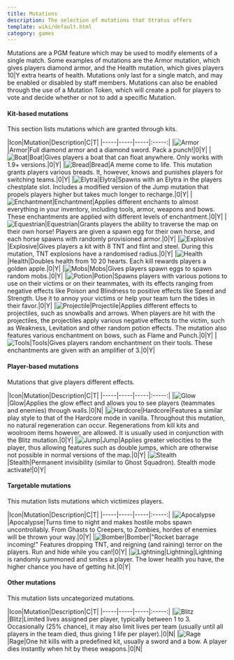 ```yaml
---
title: Mutations
description: The selection of mutations that Stratus offers
template: wiki/default.html
category: games
---
```


Mutations are a PGM feature which may be used to modify elements of a single match. Some examples of mutations are the Armor mutation, which gives players diamond armor, and the Health mutation, which gives players 10|Y extra hearts of health. Mutations only last for a single match, and may be enabled or disabled by staff members. Mutations can also be enabled through the use of a Mutation Token, which will create a poll for players to vote and decide whether or not to add a specific Mutation.

#### Kit-based mutations

This section lists mutations which are granted through kits.

|Icon|Mutation|Description|<span title="Chance this mutation will be randomly enabled">C</span>|<span title="Players can use Mutation Tokens to enable this mutation">T</span>|
|-----|-----|-----|:-----:|
|![Armor](/addon-project/assets/img/mutations/diamond_chestplate.png)|Armor|Full diamond armor and a diamond sword. Pack a punch!|0|Y|
|![Boat](/addon-project/assets/img/mutations/oak_boat.png)|Boat|Gives players a boat that can float anywhere. Only works with 1.9+ versions.|0|Y|
|![Bread](/addon-project/assets/img/mutations/bread.png)|Bread|A meme come to life. This mutation grants players various breads. It, however, knows and punishes players for switching teams.|0|Y|
|![Elytra](/addon-project/assets/img/mutations/elytra.png)|Elytra|Spawns with an Elytra in the players chestplate slot. Includes a modified version of the Jump mutation that propels players higher but takes much longer to recharge.|0|Y|
|![Enchantment](/addon-project/assets/img/mutations/enchantment_table.png)|Enchantment|Applies different enchants to almost everything in your inventory, including tools, armor, weapons and bows. These enchantments are applied with different levels of enchantment.|0|Y|
|![Equestrian](/addon-project/assets/img/mutations/saddle.png)|Equestrian|Grants players the ability to traverse the map on their own horse! Players are given a spawn egg for their own horse, and each horse spawns with randomly provisioned armor.|0|Y|
|![Explosive](/addon-project/assets/img/mutations/tnt.png)|Explosive|Gives players a kit with 8 TNT and flint and steel. During this mutation, TNT explosions have a randomised radius.|0|Y|
|![Health](/addon-project/assets/img/mutations/beef_cooked.png)|Health|Doubles health from 10 20 hearts. Each kill rewards players a golden apple.|0|Y|
|![Mobs](/addon-project/assets/img/mutations/spawn_egg.png)|Mobs|Gives players spawn eggs to spawn random mobs.|0|Y|
|![Potion](/addon-project/assets/img/mutations/potion_bottle.png)|Potion|Spawns players with various potions to use on their victims or on their teammates, with its effects ranging from negative effects like Poison and Blindness to positive effects like Speed and Strength. Use it to annoy your victims or help your team turn the tides in their favor.|0|Y|
|![Projectile](/addon-project/assets/img/mutations/tipped_arrow.png)|Projectile|Applies different effects to projectiles, such as snowballs and arrows. When players are hit with the projectiles, the projectiles apply various negative effects to the victim, such as Weakness, Levitation and other random potion effects. The mutation also features various enchantment on bows, such as Flame and Punch.|0|Y|
|![Tools](/addon-project/assets/img/mutations/diamond_pickaxe.png)|Tools|Gives players random enchantment on their tools. These enchantments are given with an amplifier of 3.|0|Y|

#### Player-based mutations

Mutations that give players different effects.

|Icon|Mutation|Description|<span title="Chance this mutation will be randomly enabled">C</span>|<span title="Players can use Mutation Tokens to enable this mutation">T</span>|
|-----|-----|-----|:-----:|
|![Glow](/addon-project/assets/img/mutations/glowstone_dust.png)|Glow|Applies the glow effect and allows you to see players (teammates and enemies) through walls.|0|N|
|![Hardcore](/addon-project/assets/img/mutations/apple_golden.png)|Hardcore|Features a similar play style to that of the Hardcore mode in vanilla. Throughout this mutation, no natural regeneration can occur. Regenerations from kill kits and woolroom items however, are allowed. It is usually used in conjunction with the Blitz mutation.|0|Y|
|![Jump](/addon-project/assets/img/mutations/feather.png)|Jump|Applies greater velocities to the player, thus allowing features such as double jumps, which are otherwise not possible in normal versions of the map.|0|Y|
|![Stealth](/addon-project/assets/img/mutations/glass.png)|Stealth|Permanent invisibility (similar to Ghost Squadron). Stealth mode activate!|0|Y|

#### Targetable mutations

This mutation lists mutations which victimizes players.

|Icon|Mutation|Description|<span title="Chance this mutation will be randomly enabled">C</span>|<span title="Players can use Mutation Tokens to enable this mutation">T</span>|
|-----|-----|-----|:-----:|
|![Apocalypse](/addon-project/assets/img/mutations/nether_star.png)|Apocalypse|Turns time to night and makes hostile mobs spawn uncontrollably. From Ghasts to Creepers, to Zombies, hordes of enemies will be thrown your way.|0|Y|
|![Bomber](/addon-project/assets/img/mutations/tnt.png)|Bomber|"Rocket barrage incoming!" Features dropping TNT, and reigning (and raining) terror on the players. Run and hide while you can!|0|Y|
|![Lightning](/addon-project/assets/img/mutations/jack_o_lantern.png)|Lightning|Lightning is randomly summoned and smites a player. The lower health you have, the higher chance you have of getting hit.|0|Y|

#### Other mutations

This mutation lists uncategorized mutations.

|Icon|Mutation|Description|<span title="Chance this mutation will be randomly enabled">C</span>|<span title="Players can use Mutation Tokens to enable this mutation">T</span>|
|-----|-----|-----|:-----:|
|![Blitz](/addon-project/assets/img/mutations/iron_bars.png)|Blitz|Limited lives assigned per player, typically between 1 to 3. Occasionally (25% chance), it may also limit lives per team (usually until all players in the team died, thus giving 1 life per player).|0|N|
|![Rage](/addon-project/assets/img/mutations/skeleton_skull.png)|Rage|One hit kills with a predefined kit, usually a sword and a bow. A player dies instantly when hit by these weapons.|0|N| 
    
<style>
td > img {
    margin-right: 8px;
    width: 32px;
    image-rendering: pixelated;
}
</style>
